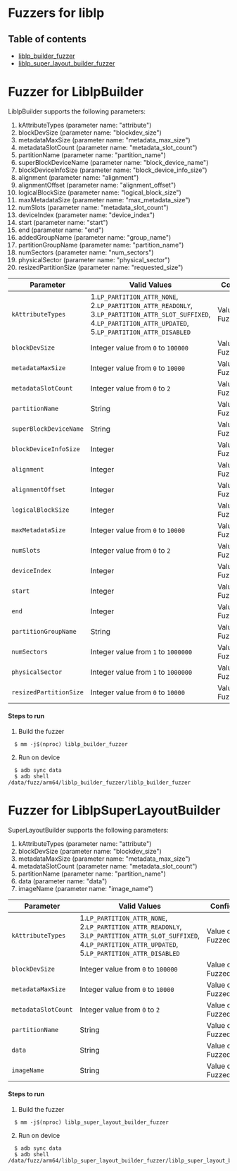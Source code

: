# Fuzzers for liblp
## Table of contents
+  [liblp_builder_fuzzer](#Builder)
+  [liblp_super_layout_builder_fuzzer](#SuperBuilder)

# <a  name="Builder"></a> Fuzzer for LiblpBuilder

LiblpBuilder supports the following parameters:
1. kAttributeTypes (parameter name: "attribute")
2. blockDevSize (parameter name: "blockdev_size")
3. metadataMaxSize (parameter name: "metadata_max_size")
4. metadataSlotCount (parameter name: "metadata_slot_count")
5. partitionName (parameter name: "partition_name")
6. superBlockDeviceName (parameter name: "block_device_name")
7. blockDeviceInfoSize (parameter name: "block_device_info_size")
8. alignment (parameter name: "alignment")
9. alignmentOffset (parameter name: "alignment_offset")
10. logicalBlockSize (parameter name: "logical_block_size")
11. maxMetadataSize (parameter name: "max_metadata_size")
12. numSlots (parameter name: "metadata_slot_count")
13. deviceIndex (parameter name: "device_index")
14. start (parameter name: "start")
15. end (parameter name: "end")
16. addedGroupName (parameter name: "group_name")
17. partitionGroupName (parameter name: "partition_name")
18. numSectors (parameter name: "num_sectors")
19. physicalSector (parameter name: "physical_sector")
20. resizedPartitionSize (parameter name: "requested_size")

| Parameter| Valid Values| Configured Value|
|------------- |-------------| ----- |
|`kAttributeTypes`| 1.`LP_PARTITION_ATTR_NONE`,<br/> 2.`LP_PARTITION_ATTR_READONLY`,<br/> 3.`LP_PARTITION_ATTR_SLOT_SUFFIXED`,<br/> 4.`LP_PARTITION_ATTR_UPDATED`,<br/> 5.`LP_PARTITION_ATTR_DISABLED`|Value obtained from FuzzedDataProvider|
|`blockDevSize`| Integer value from `0` to `100000`|Value obtained from FuzzedDataProvider|
|`metadataMaxSize`| Integer value from `0` to `10000` |Value obtained from FuzzedDataProvider|
|`metadataSlotCount`| Integer value from `0` to `2` |Value obtained from FuzzedDataProvider|
|`partitionName`| String |Value obtained from FuzzedDataProvider|
|`superBlockDeviceName`| String |Value obtained from FuzzedDataProvider|
|`blockDeviceInfoSize`| Integer |Value obtained from FuzzedDataProvider|
|`alignment`| Integer |Value obtained from FuzzedDataProvider|
|`alignmentOffset`| Integer |Value obtained from FuzzedDataProvider|
|`logicalBlockSize`| Integer |Value obtained from FuzzedDataProvider|
|`maxMetadataSize`| Integer value from `0` to `10000` |Value obtained from FuzzedDataProvider|
|`numSlots`| Integer value from `0` to `2` |Value obtained from FuzzedDataProvider|
|`deviceIndex`| Integer |Value obtained from FuzzedDataProvider|
|`start`| Integer |Value obtained from FuzzedDataProvider|
|`end`| Integer |Value obtained from FuzzedDataProvider|
|`partitionGroupName`| String |Value obtained from FuzzedDataProvider|
|`numSectors`| Integer value from `1` to `1000000` |Value obtained from FuzzedDataProvider|
|`physicalSector`| Integer value from `1` to `1000000` |Value obtained from FuzzedDataProvider|
|`resizedPartitionSize`| Integer value from `0` to `10000` |Value obtained from FuzzedDataProvider|

#### Steps to run
1. Build the fuzzer
```
  $ mm -j$(nproc) liblp_builder_fuzzer
```
2. Run on device
```
  $ adb sync data
  $ adb shell /data/fuzz/arm64/liblp_builder_fuzzer/liblp_builder_fuzzer
```

# <a  name="SuperBuilder"></a> Fuzzer for LiblpSuperLayoutBuilder

SuperLayoutBuilder supports the following parameters:
1. kAttributeTypes (parameter name: "attribute")
2. blockDevSize (parameter name: "blockdev_size")
3. metadataMaxSize (parameter name: "metadata_max_size")
4. metadataSlotCount (parameter name: "metadata_slot_count")
5. partitionName (parameter name: "partition_name")
6. data (parameter name: "data")
7. imageName (parameter name: "image_name")

| Parameter| Valid Values| Configured Value|
|------------- |-------------| ----- |
|`kAttributeTypes`| 1.`LP_PARTITION_ATTR_NONE`,<br/> 2.`LP_PARTITION_ATTR_READONLY`,<br/> 3.`LP_PARTITION_ATTR_SLOT_SUFFIXED`,<br/> 4.`LP_PARTITION_ATTR_UPDATED`,<br/> 5.`LP_PARTITION_ATTR_DISABLED`|Value obtained from FuzzedDataProvider|
|`blockDevSize`| Integer value from `0` to `100000`|Value obtained from FuzzedDataProvider|
|`metadataMaxSize`| Integer value from `0` to `10000` |Value obtained from FuzzedDataProvider|
|`metadataSlotCount`| Integer value from `0` to `2` |Value obtained from FuzzedDataProvider|
|`partitionName`| String |Value obtained from FuzzedDataProvider|
|`data`| String |Value obtained from FuzzedDataProvider|
|`imageName`| String |Value obtained from FuzzedDataProvider|

#### Steps to run
1. Build the fuzzer
```
  $ mm -j$(nproc) liblp_super_layout_builder_fuzzer
```
2. Run on device
```
  $ adb sync data
  $ adb shell /data/fuzz/arm64/liblp_super_layout_builder_fuzzer/liblp_super_layout_builder_fuzzer
```
